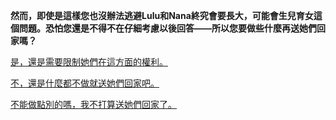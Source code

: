 **然而，即使是這樣您也沒辦法逃避Lulu和Nana終究會要長大，可能會生兒育女這個問題。恐怕您還是不得不在仔細考慮以後回答——所以您要做些什麼再送她們回家嗎？**

[是，還是需要限制她們在這方面的權利。](end2.md)

[不，還是什麼都不做就送她們回家吧。](end1.md)

[不能做點別的嗎，我不打算送她們回家了。](branch4.md)
